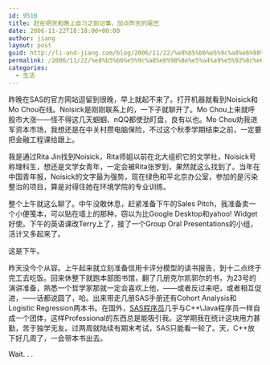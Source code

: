 ```yaml
---
id: 9510
title: 赶在明天和晚上自习之前记事，加点昨天的尾巴
date: 2006-11-22T18:18:00+00:00
author: jiang
layout: post
guid: http://li-and-jiang.com/blog/2006/11/22/%e8%b5%b6%e5%9c%a8%e6%98%8e%e5%a4%a9%e5%92%8c%e6%99%9a%e4%b8%8a%e8%87%aa%e4%b9%a0%e4%b9%8b%e5%89%8d%e8%ae%b0%e4%ba%8b%ef%bc%8c%e5%8a%a0%e7%82%b9%e6%98%a8%e5%a4%a9%e7%9a%84%e5%b0%be%e5%b7%b4/
permalink: /2006/11/22/%e8%b5%b6%e5%9c%a8%e6%98%8e%e5%a4%a9%e5%92%8c%e6%99%9a%e4%b8%8a%e8%87%aa%e4%b9%a0%e4%b9%8b%e5%89%8d%e8%ae%b0%e4%ba%8b%ef%bc%8c%e5%8a%a0%e7%82%b9%e6%98%a8%e5%a4%a9%e7%9a%84%e5%b0%be%e5%b7%b4/
categories:
  - 生活
---
```

昨晚在SAS的官方网站逗留到很晚，早上就起不来了。打开机器就看到Noisick和Mo Chou在线。Noisick是刚刚联系上的，一下子就聊开了。Mo Chou上来就呼股市大涨——怪不得这几天蝈蝈、nQQ都使劲盯盘，良有以也。Mo Chou劝我进军资本市场，我想还是在中关村攒电脑保险，不过这个秋季学期结束之前，一定要把金融工程课给跟上。 

我是通过Rita Jin找到Noisick，Rita师姐以前在北大组织它的文学社，Noisick号称理科生，想还是文学女青年，一定会被Rita张罗到，果然就这么找到了。当年在中国青年报，Noisick的文字最为强势，现在绿色和平北京办公室，参加的是污染整治的项目，算是对得住她在环境学院的专业训练。 

整个上午就这么聊了。中午没敢休息，赶紧准备下午的Sales Pitch，我准备卖一个小便笺本，可以贴在墙上的那种，窃以为比Google Desktop和yahoo! Widget好使。下午的英语课改Terry上了，接了一个Group Oral Presentations的小组，活计又多起来了。 

这是下午。 

昨天没今个从容。上午起来就立刻准备信用卡评分模型的读书报告，到十二点终于完工去吃饭。回来休整下就跑本部图书馆，翻了几册克尔凯郭尔的书，为23号的演讲准备，熟悉一个哲学家那就一定会喜欢上他，——或者反过来吧，或者相互促进，——话都说圆了，哈。出来带走几册SAS手册还有Cohort Analysis和Logistic Regression两本书。在国外，[SAS程序员](http://www.icrunchdata.com/)几乎与C++\Java程序员一样自成一个团体，这样Professional的东西总是能吸引我。这学期我在统计这块用力甚勤，苦于独学无友。过两周就陆续有期末考试，SAS只能看一轮了。天，C++放下好几周了，一会带本书出去。 

Wait. . .